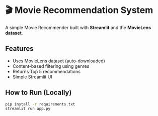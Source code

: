 # 🎬 Movie Recommendation System

A simple Movie Recommender built with **Streamlit** and the **MovieLens dataset**.

## Features
- Uses MovieLens dataset (auto-downloaded)
- Content-based filtering using genres
- Returns Top 5 recommendations
- Simple Streamlit UI

## How to Run (Locally)
```bash
pip install -r requirements.txt
streamlit run app.py
```
